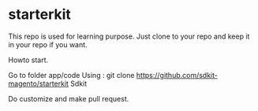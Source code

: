 # starterkit


This repo is used for learning purpose. Just clone to your repo and keep it in your repo if you want.

Howto start. 

Go to folder app/code 
Using : git clone https://github.com/sdkit-magento/starterkit Sdkit

Do customize and make pull request.
